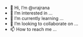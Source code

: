 - 👋 Hi, I’m @vrajrana
- 👀 I’m interested in ...
- 🌱 I’m currently learning ...
- 💞️ I’m looking to collaborate on ...
- 📫 How to reach me ...

<!---
vrajrana/vrajrana is a ✨ special ✨ repository because its `README.md` (this file) appears on your GitHub profile.
You can click the Preview link to take a look at your changes.
--->
